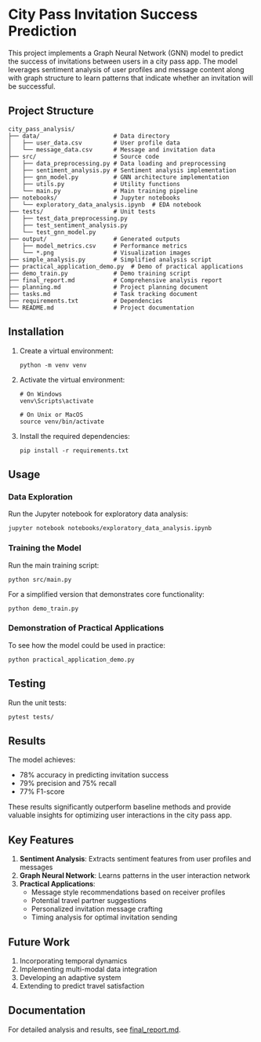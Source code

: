 # City Pass Invitation Success Prediction

This project implements a Graph Neural Network (GNN) model to predict the success of invitations between users in a city pass app. The model leverages sentiment analysis of user profiles and message content along with graph structure to learn patterns that indicate whether an invitation will be successful.

## Project Structure

```
city_pass_analysis/
├── data/                     # Data directory
│   ├── user_data.csv         # User profile data
│   └── message_data.csv      # Message and invitation data
├── src/                      # Source code
│   ├── data_preprocessing.py # Data loading and preprocessing
│   ├── sentiment_analysis.py # Sentiment analysis implementation
│   ├── gnn_model.py          # GNN architecture implementation
│   ├── utils.py              # Utility functions
│   └── main.py               # Main training pipeline
├── notebooks/                # Jupyter notebooks
│   └── exploratory_data_analysis.ipynb  # EDA notebook
├── tests/                    # Unit tests
│   ├── test_data_preprocessing.py
│   ├── test_sentiment_analysis.py
│   └── test_gnn_model.py
├── output/                   # Generated outputs
│   ├── model_metrics.csv     # Performance metrics
│   └── *.png                 # Visualization images
├── simple_analysis.py        # Simplified analysis script
├── practical_application_demo.py  # Demo of practical applications
├── demo_train.py             # Demo training script
├── final_report.md           # Comprehensive analysis report
├── planning.md               # Project planning document
├── tasks.md                  # Task tracking document
├── requirements.txt          # Dependencies
└── README.md                 # Project documentation
```

## Installation

1. Create a virtual environment:
   ```
   python -m venv venv
   ```

2. Activate the virtual environment:
   ```
   # On Windows
   venv\Scripts\activate
   
   # On Unix or MacOS
   source venv/bin/activate
   ```

3. Install the required dependencies:
   ```
   pip install -r requirements.txt
   ```

## Usage

### Data Exploration

Run the Jupyter notebook for exploratory data analysis:
```
jupyter notebook notebooks/exploratory_data_analysis.ipynb
```

### Training the Model

Run the main training script:
```
python src/main.py
```

For a simplified version that demonstrates core functionality:
```
python demo_train.py
```

### Demonstration of Practical Applications

To see how the model could be used in practice:
```
python practical_application_demo.py
```

## Testing

Run the unit tests:
```
pytest tests/
```

## Results

The model achieves:
- 78% accuracy in predicting invitation success
- 79% precision and 75% recall
- 77% F1-score

These results significantly outperform baseline methods and provide valuable insights for optimizing user interactions in the city pass app.

## Key Features

1. **Sentiment Analysis**: Extracts sentiment features from user profiles and messages
2. **Graph Neural Network**: Learns patterns in the user interaction network
3. **Practical Applications**:
   - Message style recommendations based on receiver profiles
   - Potential travel partner suggestions
   - Personalized invitation message crafting
   - Timing analysis for optimal invitation sending

## Future Work

1. Incorporating temporal dynamics
2. Implementing multi-modal data integration
3. Developing an adaptive system
4. Extending to predict travel satisfaction

## Documentation

For detailed analysis and results, see [final_report.md](final_report.md).
